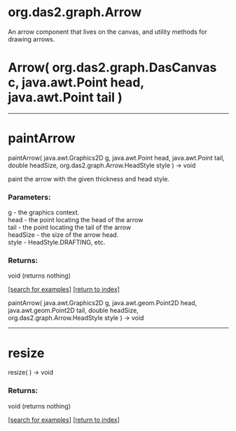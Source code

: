 # org.das2.graph.Arrow

An arrow component that lives on the canvas, and utility methods
 for drawing arrows.

# Arrow( org.das2.graph.DasCanvas c, java.awt.Point head, java.awt.Point tail )


***
<a name="paintArrow"></a>
# paintArrow
paintArrow( java.awt.Graphics2D g, java.awt.Point head, java.awt.Point tail, double headSize, org.das2.graph.Arrow.HeadStyle style ) &rarr; void

paint the arrow with the given thickness and head style.

### Parameters:
g - the graphics context.
<br>head - the point locating the head of the arrow
<br>tail - the point locating the tail of the arrow
<br>headSize - the size of the arrow head.
<br>style - HeadStyle.DRAFTING, etc.

### Returns:
void (returns nothing)


<a href="https://github.com/autoplot/dev/search?q=paintArrow&unscoped_q=paintArrow">[search for examples]</a>
<a href="https://github.com/autoplot/documentation/blob/master/javadoc/index-all.md">[return to index]</a>

paintArrow( java.awt.Graphics2D g, java.awt.geom.Point2D head, java.awt.geom.Point2D tail, double headSize, org.das2.graph.Arrow.HeadStyle style ) &rarr; void<br>
***
<a name="resize"></a>
# resize
resize(  ) &rarr; void



### Returns:
void (returns nothing)


<a href="https://github.com/autoplot/dev/search?q=resize&unscoped_q=resize">[search for examples]</a>
<a href="https://github.com/autoplot/documentation/blob/master/javadoc/index-all.md">[return to index]</a>

